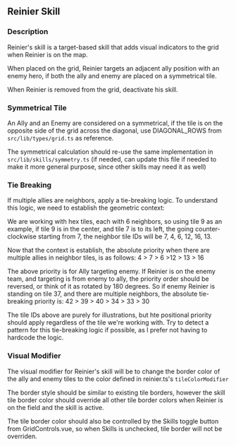 ## Reinier Skill

### Description

Reinier's skill is a target-based skill that adds visual indicators to the grid when Reinier is on the map.

When placed on the grid, Reinier targets an adjacent ally position with an enemy hero, if both the ally and enemy are placed on a symmetrical tile.

When Reinier is removed from the grid, deactivate his skill.

### Symmetrical Tile

An Ally and an Enemy are considered on a symmetrical, if the tile is on the opposite side of the grid across the diagonal, use DIAGONAL_ROWS from `src/lib/types/grid.ts` as reference.

The symmetrical calculation should re-use the same implementation in `src/lib/skills/symmetry.ts` (if needed, can update this file if needed to make it more general purpose, since other skills may need it as well)

### Tie Breaking

If multiple allies are neighbors, apply a tie-breaking logic. To understand this logic, we need to establish the geometric context:

We are working with hex tiles, each with 6 neighbors, so using tile 9 as an example, if tile 9 is in the center, and tile 7 is to its left, the going counter-clockwise starting from 7, the neighbor tile IDs will be 7, 4, 6, 12, 16, 13.

Now that the context is establish, the absolute priority when there are multiple allies in neighbor tiles, is as follows: 4 > 7 > 6 >12 > 13 > 16

The above priority is for Ally targeting enemy. If Reinier is on the enemy team, and targeting is from enemy to ally, the priority order should be reversed, or think of it as rotated by 180 degrees. So if enemy Reinier is standing on tile 37, and there are multiple neighbors, the absolute tie-breaking priority is: 42 > 39 > 40 > 34 > 33 > 30

The tile IDs above are purely for illustrations, but hte positional priority should apply regardless of the tile we're working with. Try to detect a pattern for this tie-breaking logic if possible, as I prefer not having to hardcode the logic.

### Visual Modifier

The visual modifier for Reinier's skill will be to change the border color of the ally and enemy tiles to the color defined in reinier.ts's `tileColorModifier`

The border style should be similar to existing tile borders, however the skill tile border color should override all other tile border colors when Reinier is on the field and the skill is active.

The tile border color should also be controlled by the Skills toggle button from GridControls.vue, so when Skills is unchecked, tile border will not be overriden.

